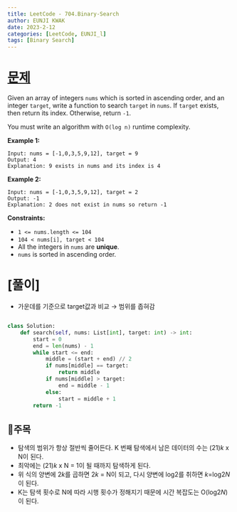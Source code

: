 ```yaml
---
title: LeetCode - 704.Binary-Search
author: EUNJI KWAK
date: 2023-2-12
categories: [LeetCode, EUNJI_l]
tags: [Binary Search]
---
```


# [문제](https://leetcode.com/problems/binary-search/)

Given an array of integers `nums` which is sorted in ascending order, and an integer `target`, write a function to search `target` in `nums`. If `target` exists, then return its index. Otherwise, return `-1`.

You must write an algorithm with `O(log n)` runtime complexity.

**Example 1:**

```
Input: nums = [-1,0,3,5,9,12], target = 9
Output: 4
Explanation: 9 exists in nums and its index is 4

```

**Example 2:**

```
Input: nums = [-1,0,3,5,9,12], target = 2
Output: -1
Explanation: 2 does not exist in nums so return -1

```

**Constraints:**

- `1 <= nums.length <= 104`
- `104 < nums[i], target < 104`
- All the integers in `nums` are **unique**.
- `nums` is sorted in ascending order.

# [풀이]

- 가운데를 기준으로 target값과 비교 → 범위를 좁혀감

```python

class Solution:
    def search(self, nums: List[int], target: int) -> int:
        start = 0
        end = len(nums) - 1
        while start <= end:
            middle = (start + end) // 2
            if nums[middle] == target:
                return middle
            if nums[middle] > target:
                end = middle - 1
            else:
                start = middle + 1
        return -1
```

## 📌주목

- 탐색의 범위가 항상 절반씩 줄어든다. K 번째 탐색에서 남은 데이터의 수는 (21)*k* x N이 된다.
- 최악에는 (21)*k* x N = 1이 될 때까지 탐색하게 된다.
- 위 식의 양변에 2*k*를 곱하면 2*k* = N이 되고, 다시 양변에 log2를 취하면 *k*=log2*N*이 된다.
- K는 탐색 횟수로 N에 따라 시행 횟수가 정해지기 때문에 시간 복잡도는 O(log2*N*)이 된다.
